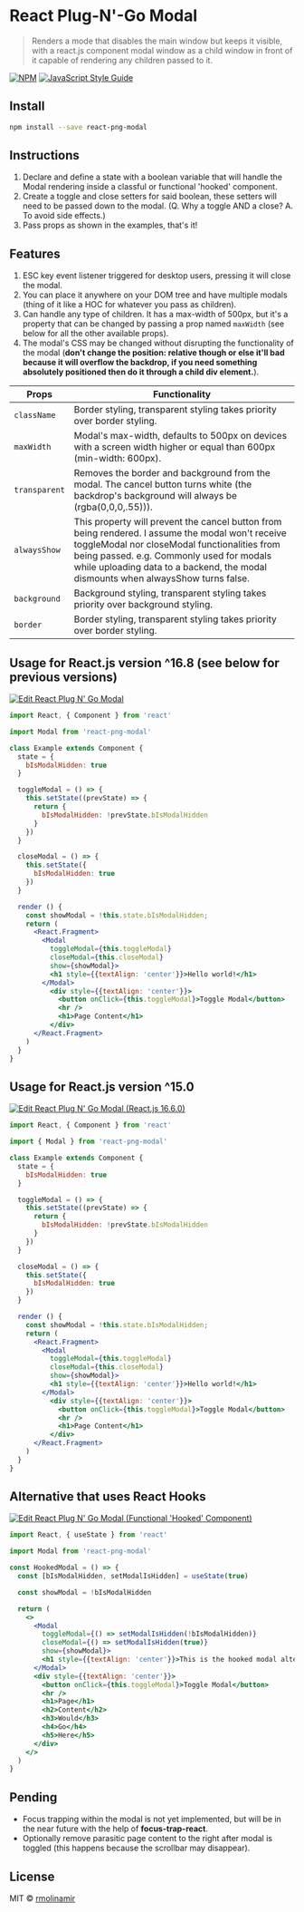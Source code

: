 # React Plug-N'-Go Modal

> Renders a mode that disables the main window but keeps it visible, with a react.js component modal window as a child window in front of it capable of rendering any children passed to it.

[![NPM](https://img.shields.io/npm/v/react-png-modal.svg)](https://www.npmjs.com/package/react-png-modal) [![JavaScript Style Guide](https://img.shields.io/badge/code_style-standard-brightgreen.svg)](https://standardjs.com)

## Install

```bash
npm install --save react-png-modal
```

## Instructions
1. Declare and define a state with a boolean variable that will handle the Modal rendering inside a classful or functional 'hooked' component.
2. Create a toggle and close setters for said boolean, these setters will need to be passed down to the modal. (Q. Why a toggle AND a close? A. To avoid side effects.)
3. Pass props as shown in the examples, that's it!

## Features

1. ESC key event listener triggered for desktop users, pressing it will close the modal.
1. You can place it anywhere on your DOM tree and have multiple modals (thing of it like a HOC for whatever you pass as children).
2. Can handle any type of children. It has a max-width of 500px, but it's a property that can be changed by passing a prop named `maxWidth` (see below for all the other available props).
3. The modal's CSS may be changed without disrupting the functionality of the modal (**don't change the position: relative though or else it'll bad because it will overflow the backdrop, if you need something absolutely positioned then do it through a child div element.**).

Props             |     Functionality
-------------     |     -------------
`className`       |     Border styling, transparent styling takes priority over border styling.
`maxWidth`        |     Modal's max-width, defaults to 500px on devices with a screen width higher or equal than 600px (min-width: 600px).
`transparent`     |     Removes the border and background from the modal. The cancel button turns white (the backdrop's background will always be (rgba(0,0,0,.55))).
`alwaysShow`      |     This property will prevent the cancel button from being rendered. I assume the modal won't receive toggleModal nor closeModal functionalities from being passed. e.g. Commonly used for modals while uploading data to a backend, the modal dismounts when alwaysShow turns false.
`background`      |     Background styling, transparent styling takes priority over background styling.
`border`          |     Border styling, transparent styling takes priority over border styling.

## Usage for React.js version ^16.8 (see below for previous versions)

[![Edit React Plug N' Go Modal](https://codesandbox.io/static/img/play-codesandbox.svg)](https://codesandbox.io/s/l4v861zk6z)

```jsx
import React, { Component } from 'react'

import Modal from 'react-png-modal'

class Example extends Component {
  state = {
    bIsModalHidden: true
  }

  toggleModal = () => {
    this.setState((prevState) => {
      return {
        bIsModalHidden: !prevState.bIsModalHidden
      }
    })
  }

  closeModal = () => {
    this.setState({
      bIsModalHidden: true
    })
  }

  render () {
    const showModal = !this.state.bIsModalHidden;
    return (
      <React.Fragment>
        <Modal
          toggleModal={this.toggleModal}
          closeModal={this.closeModal}
          show={showModal}>
          <h1 style={{textAlign: 'center'}}>Hello world!</h1>
        </Modal>
          <div style={{textAlign: 'center'}}>
            <button onClick={this.toggleModal}>Toggle Modal</button>
            <hr />
            <h1>Page Content</h1>
          </div>
      </React.Fragment>
    )
  }
}
```

## Usage for React.js version ^15.0

[![Edit React Plug N' Go Modal (React.js 16.6.0)](https://codesandbox.io/static/img/play-codesandbox.svg)](https://codesandbox.io/s/pplxlvvoqx)

```jsx
import React, { Component } from 'react'

import { Modal } from 'react-png-modal'

class Example extends Component {
  state = {
    bIsModalHidden: true
  }

  toggleModal = () => {
    this.setState((prevState) => {
      return {
        bIsModalHidden: !prevState.bIsModalHidden
      }
    })
  }

  closeModal = () => {
    this.setState({
      bIsModalHidden: true
    })
  }

  render () {
    const showModal = !this.state.bIsModalHidden;
    return (
      <React.Fragment>
        <Modal
          toggleModal={this.toggleModal}
          closeModal={this.closeModal}
          show={showModal}>
          <h1 style={{textAlign: 'center'}}>Hello world!</h1>
        </Modal>
          <div style={{textAlign: 'center'}}>
            <button onClick={this.toggleModal}>Toggle Modal</button>
            <hr />
            <h1>Page Content</h1>
          </div>
      </React.Fragment>
    )
  }
}
```

## Alternative that uses React Hooks

[![Edit React Plug N' Go Modal (Functional 'Hooked' Component)](https://codesandbox.io/static/img/play-codesandbox.svg)](https://codesandbox.io/s/vn07y87z95)

```jsx
import React, { useState } from 'react'

import Modal from 'react-png-modal'

const HookedModal = () => {
  const [bIsModalHidden, setModalIsHidden] = useState(true)

  const showModal = !bIsModalHidden

  return (
    <>
      <Modal
        toggleModal={() => setModalIsHidden(!bIsModalHidden)}
        closeModal={() => setModalIsHidden(true)}
        show={showModal}>
        <h1 style={{textAlign: 'center'}}>This is the hooked modal alternative!</h1>
      </Modal>
      <div style={{textAlign: 'center'}}>
        <button onClick={this.toggleModal}>Toggle Modal</button>
        <hr />
        <h1>Page</h1>
        <h2>Content</h2>
        <h3>Would</h3>
        <h4>Go</h4>
        <h5>Here</h5>
      </div>
    </>
  )
}
```

## Pending

- Focus trapping within the modal is not yet implemented, but will be in the near future with the help of **focus-trap-react**.
- Optionally remove parasitic page content to the right after modal is toggled (this happens because the scrollbar may disappear). 

## License

MIT © [rmolinamir](https://github.com/rmolinamir)
